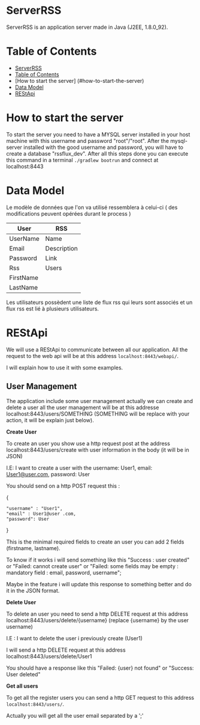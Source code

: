 ServerRSS
=========

ServerRSS is an application server made in Java (J2EE, 1.8.0_92).

Table of Contents
=================

  * [ServerRSS](#serverrss)
  * [Table of Contents](#table-of-contents)
  * [How to start the server] (#how-to-start-the-server)
  * [Data Model](#data-model)
  * [REStApi](#restapi)

How to start the server
=======================

To start the server you need to have a MYSQL server installed in your host machine with this username and password "root"/"root".
After the mysql-server installed with the good username and password, you will have to create a database "rssflux_dev".
After all this steps done you can execute this command in a terminal `./gradlew bootrun` and connect at localhost:8443

Data Model
==========

Le modèle de données que l'on va utilisé ressemblera à celui-ci ( des modifications peuvent opérées durant le process )

| User      | RSS                    |
| --------- | ---------------------- |
| UserName  | Name                   |
| Email     | Description <Optional> |
| Password  | Link                   |
| Rss       | Users                  |
| FirstName |
| LastName  |

Les utilisateurs possèdent une liste de flux rss qui leurs sont associés et un flux rss est lié à plusieurs utilisateurs.

REStApi
=======

We will use a REStApi to communicate between all our application. All the request to the web api will be at this address `localhost:8443/webapi/`.

I will explain how to use it with some examples.

User Management
---------------

The application include some user management actually we can create and delete a user all the user management will be at this addresse localhost:8443/users/SOMETHING
(SOMETHING will be replace with your action, it will be explain just below).

**Create User**

To create an user you show use a http request post at the address localhost:8443/users/create with user information in the body (it will be in JSON)

I.E: I want to create a user with the username: User1, email: User1@user.com, password: User

You should send on a http POST request this :

{

    "username" : "User1",
    "email" : User1@user .com,
    "password": User

}

This is the minimal required fields to create an user you can add 2 fields (firstname, lastname).

To know if it works i will send something like this "Success : user created" or "Failed: cannot create user" or "Failed: some fields may be empty : mandatory field : email, password, username";

Maybe in the feature i will update this response to something better and do it in the JSON format.

**Delete User**

To delete an user you need to send a http DELETE request at this address localhost:8443/users/delete/{username} (replace {username} by the user username)

I.E : I want to delete the user i previously create (User1)

I will send a http DELETE request at this address localhost:8443/users/delete/User1

You should have a response like this "Failed: {user} not found" or "Success: User deleted"

**Get all users**

To get all the register users you can send a http GET request to this address `localhost:8443/users/`.

 Actually you will get all the user email separated by a ';'

